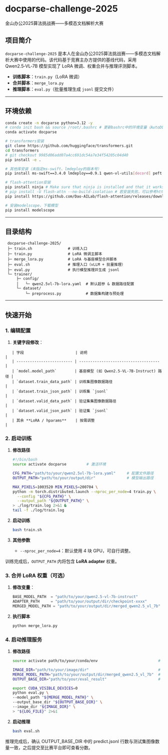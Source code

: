 # docparse-challenge-2025
金山办公2025算法挑战赛——多模态文档解析大赛

## 项目简介

`docparse-challenge-2025` 是本人在金山办公2025算法挑战赛——多模态文档解析大赛中使用的代码。该代码基于竞赛主办方提供的基线代码，采用 Qwen2.5‑VL‑7B 模型实现了 LoRA 微调、权重合并与推理评测脚本。

- **训练脚本**：`train.py`（LoRA 微调）
- **合并脚本**：`merge_lora.py`
- **推理脚本**：`eval.py`（批量推理生成 `jsonl` 提交文件）

---

## 环境依赖

```bash
conda create -n docparse python=3.12 -y
# conda init bash && source /root/.bashrc # 更新bashrc中的环境变量（AutoDL平台需要）
conda activate docparse

# transformers安装
git clone https://github.com/huggingface/transformers.git
cd transformers
# git checkout 9985d06add07a4cc691dc54a7e34f54205c04d40
pip install -e .

# 其他库安装（未指定ms-swift、lmdeploy的版本号）
pip install ms-swift==3.4.0 lmdeploy==0.9.1 qwen-vl-utils[decord] peft accelerate beautifulsoup4 bitsandbytes

# flash-attention安装
pip install ninja # Make sure that ninja is installed and that it works correctly (e.g. ninja --version then echo $? should return exit code 0).
# pip install -U flash-attn --no-build-isolation # 若安装失败，可以参考https://github.com/Dao-AILab/flash-attention/releases，选择v2.7.4.post1本地安装
pip install https://github.com/Dao-AILab/flash-attention/releases/download/v2.8.3/flash_attn-2.8.3+cu12torch2.7cxx11abiTRUE-cp312-cp312-linux_x86_64.whl # 注意版本要匹配

# 安装modelscope，下载模型
pip install modelscope
```

---

## 目录结构

```text
 docparse-challenge-2025/
 ├─ train.sh                # 训练入口
 ├─ train.py                # LoRA 微调主脚本
 ├─ merge_lora.py           # LoRA 与基座模型合并脚本
 ├─ eval.sh                 # 推理入口（vLLM + 批量推理）
 ├─ eval.py                 # 执行模型推理并生成 jsonl
 └─ trainer/
     ├─ config/
     │   └─ qwen2.5vl-7b-lora.yaml  # 默认超参 & 数据路径配置
     └─ dataset/
         └─ preprocess.py           # 数据集构建与预处理
```

---

## 快速开始

### 1. 编辑配置

1. **关键字段修改**：

```text
   | 字段                       | 说明                                  |
   | ------------------------- | ------------------------------------ |
   | `model.model_path`        | 基座模型 (如 Qwen2.5‑VL‑7B‑Instruct) 路径 |
   | `dataset.train_data_path` | 训练集图像数据路径                      |
   | `dataset.train_json_path` | 训练集 `jsonl`                        |
   | `dataset.valid_data_path` | 验证集集图像数据路径                    |
   | `dataset.valid_json_path` | 验证集 `jsonl`                        |
   | 其余 **LoRA / hparams**    | 按需调整                              |
```

### 2. 启动训练

1. **修改路径**

   ```bash
   #!/bin/bash
   source activate docparse         # 激活环境

   CFG_PATH="path/to/your/qwen2.5vl-7b-lora.yaml"     # 配置文件路径
   OUTPUT_PATH="path/to/your/output/dir"              # 模型输出路径

   MAX_PIXELS=1003520 MIN_PIXELS=200704 \
   python -m torch.distributed.launch --nproc_per_node=4 train.py \
     --config "${CFG_PATH}" \
     --output_path "${OUTPUT_PATH}" \
   > ./log/train.log 2>&1 &
   tail -f ./log/train.log
   ```

2. **启动训练**

    ```bash
    bash train.sh
    ```

3. **其他参数**

   - `--nproc_per_node=4`：默认使用 4 块 GPU，可自行调整。

训练完成后，`OUTPUT_PATH` 内将包含 **LoRA adapter** 权重。

### 3. 合并 LoRA 权重（可选）

1. **修改变量**：

   ```python
   BASE_MODEL_PATH  = "path/to/your/qwen2.5-vl-7b-instruct"             # 基座模型路径
   ADAPTER_PATH     = "path/to/your/output/dir/checkpoint-xxxx"         # 模型checkpoint路径
   MERGED_MODEL_PATH = "path/to/your/output/dir/merged_qwen2.5_vl_7b"   # 合并模型输出路径
   ```

2. **执行脚本**

   ```bash
   python merge_lora.py
   ```

### 4. 启动推理服务

1. **修改路径**

   ```bash
   source activate path/to/your/conda/env                           # 激活环境

   IMAGE_DIR="path/to/your/image/dir"                               # 图片目录
   MERGE_MODEL_PATH="path/to/your/output/dir/merged_qwen2.5_vl_7b"  # 合并的模型权重路径
   OUTPUT_BASE_DIR="path/to/your/eval_result"                       # jsonl结果保存目录

   export CUDA_VISIBLE_DEVICES=0
   python eval.py \
   --model_path "${MERGE_MODEL_PATH}" \
   --output_base_dir "${OUTPUT_BASE_DIR}" \
   --image_dir "${IMAGE_DIR}" \
   > "${LOG_FILE}" 2>&1
   ```

2. **启动推理**

    ```bash
    bash eval.sh
    ```

推理完成后，确认 OUTPUT_BASE_DIR 中的 predict.jsonl 行数与测试集图像数量一致，之后提交至比赛平台即可查看分数。

